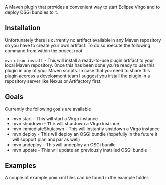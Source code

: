 A Maven plugin that provides a convenient way to start Eclipse Virgo and to deploy OSGi bundles to it.

## Installation

Unfortunately there is currently no artifact available in any Maven repository so you have to create your own artifact. To do so execute the following command from within the project root.

`mvn clean install` - This will install a ready-to-use plugin artifact to your local Maven repository. Once this has been done you're ready to use this plugin in any of your Maven scripts. In case that you need to share this plugin accross a development team I suggest you install the plugin in a repository server like Nexus or Artifactory first.

## Goals

Currently the following goals are available

* mvn start - This will start a Virgo instance
* mvn shutdown - This will shutdown a Virgo instance
* mvn immediateShutdown - This will instantly shutdown a Virgo instance
* mvn deploy - This will deploy an OSGi bundle (hopefully in the future it will support plan and par as well)
* mvn undeploy - This will undeploy an OSGi bundle
* mvn update - This will update an previously installed OSGi bundle

## Examples

A couple of example pom.xml files can be found in the example folder.
